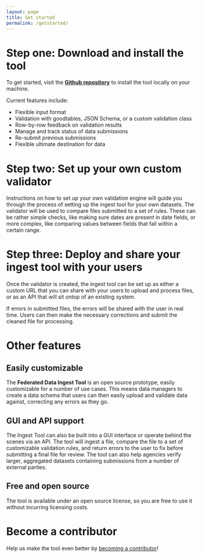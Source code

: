 ```yaml
---
layout: page
title: Get started
permalink: /getstarted/
---
```


# Step one: Download and install the tool

To get started, visit the **[Github repository](https://github.com/18F/django-data-ingest)** to install the tool locally on your machine.  

Current features include:

- Flexible input format
- Validation with goodtables, JSON Schema, or a custom validation class
- Row-by-row feedback on validation results
- Manage and track status of data submissions
- Re-submit previous submissions
- Flexible ultimate destination for data

# Step two: Set up your own custom validator

Instructions on how to set up your own validation engine will guide you through the process of setting up the ingest tool for your own datasets.  The validator will be used to compare files submitted to a set of rules.  These can be rather simple checks, like making sure dates are present in date fields, or more complex, like comparing values between fields that fall within a certain range.

# Step three: Deploy and share your ingest tool with your users

Once the validator is created, the ingest tool can be set up as either a custom URL that you can share with your users to upload and process files, or as an API that will sit ontop of an existing system.  

If errors in submitted files, the errors will be shared with the user in real time.  Users can then make the necessary corrections and submit the cleaned file for processing.

# Other features

## Easily customizable

The **Federated Data Ingest Tool** is an open source prototype, easily customizable for a number of use cases.  This means data managers to create a data schema that users can then easily upload and validate data against, correcting any errors as they go.

## GUI and API support

The Ingest Tool can also be built into a GUI interface or operate behind the scenes via an API.  The tool will ingest a file, compare the file to a set of customizable validation rules, and return errors to the user to fix before submitting a final file for review.  The tool can also help agencies verify larger, aggregated datasets containing submissions from a number of external parties.

## Free and open source

The tool is available under an open source license, so you are free to use it without incurring licensing costs.

# Become a contributor

Help us make the tool even better by [becoming a contributor](https://github.com/18F/django-data-ingest)!
